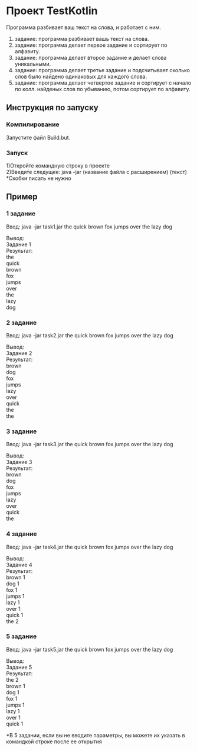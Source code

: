 # Проект TestKotlin<br>
Программа разбивает ваш текст на слова, и работает с ним.
1. задание: программа разбивает вашь текст на слова.
2. задание: программа делает первое задание и сортирует по алфавиту.
3. задание: программа делает второе задание и делает слова уникальными.
4. задание: программа делает третье задание и подсчитывает сколько слов было найдено одинаковых для каждого слова.
5. задание: программа делает четвертое задание и сортирует с начало по колл. найденых слов по убыванию, потом сортирует по алфавиту.

## Инструкция по запуску<br>
### Компилирование<br>
Запустите файл Build.but.

### Запуск<br>
1)Откройте командную строку в проекте<br>
2)Введите следущее: java -jar (название файла c расширением) (текст)<br>
*Скобки писать не нужно

## Пример<br>
### 1 задание

Ввод:
java -jar task1.jar the quick brown fox jumps over the lazy dog

Вывод:<br>
Задание 1<br>
Результат:<br>
the<br>
quick<br>
brown<br>
fox<br>
jumps<br>
over<br>
the<br>
lazy<br>
dog<br>


### 2 задание

Ввод:
java -jar task2.jar the quick brown fox jumps over the lazy dog

Вывод:<br>
Задание 2<br>
Результат:<br>
brown<br>
dog<br>
fox<br>
jumps<br>
lazy<br>
over<br>
quick<br>
the<br>
the<br>


### 3 задание

Ввод:
java -jar task3.jar the quick brown fox jumps over the lazy dog

Вывод:<br>
Задание 3<br>
Результат:<br>
brown<br>
dog<br>
fox<br>
jumps<br>
lazy<br>
over<br>
quick<br>
the<br>


### 4 задание

Ввод:
java -jar task4.jar the quick brown fox jumps over the lazy dog

Вывод:<br>
Задание 4<br>
Результат:<br>
brown 1<br>
dog 1<br>
fox 1<br>
jumps 1<br>
lazy 1<br>
over 1<br>
quick 1<br>
the 2<br>


### 5 задание

Ввод:
java -jar task5.jar the quick brown fox jumps over the lazy dog

Вывод:<br>
Задание 5<br>
Результат:<br>
the 2<br>
brown 1<br>
dog 1<br>
fox 1<br>
jumps 1<br>
lazy 1<br>
over 1<br>
quick 1<br>


*В 5 задании, если вы не вводите параметры, вы можете их указать в командкой строке после ее открытия
